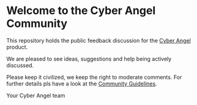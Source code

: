 # Welcome to the Cyber Angel Community

This repository holds the public feedback discussion for the [Cyber Angel](https://www.sighub.io) product.

We are pleased to see ideas, suggestions and help being actively discussed.

Please keep it civilized, we keep the right to moderate comments. For further details pls have a look at the [Community Guidelines](https://docs.github.com/en/github/site-policy/github-community-guidelines).

Your Cyber Angel team
